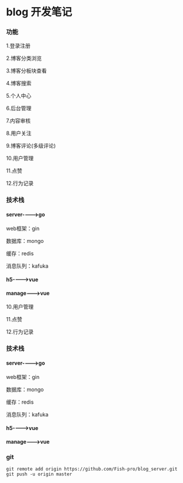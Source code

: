 # blog 开发笔记

### 功能

1.登录注册

2.博客分类浏览

3.博客分板块查看

4.博客搜索

5.个人中心

6.后台管理

7.内容审核

8.用户关注

9.博客评论(多级评论)

10.用户管理

11.点赞

12.行为记录

### 技术栈

#### server---->go

web框架：gin

数据库：mongo

缓存：redis

消息队列：kafuka

#### h5---->vue

#### manage--->vue
10.用户管理

11.点赞

12.行为记录

### 技术栈

#### server---->go

web框架：gin

数据库：mongo

缓存：redis

消息队列：kafuka

#### h5---->vue

#### manage--->vue

### git
```cassandraql
git remote add origin https://github.com/Fish-pro/blog_server.git
git push -u origin master
```